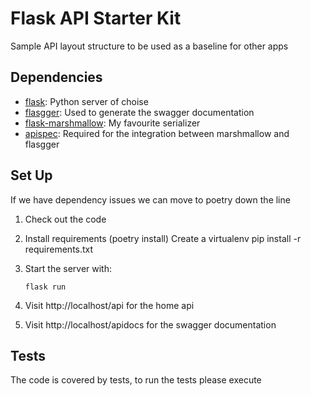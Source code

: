 # Flask API Starter Kit

Sample API layout structure to be used as a baseline for other apps

## Dependencies

- [flask](https://palletsprojects.com/p/flask/): Python server of choise
- [flasgger](https://github.com/flasgger/flasgger): Used to generate the swagger documentation
- [flask-marshmallow](https://flask-marshmallow.readthedocs.io/en/latest/): My favourite serializer
- [apispec](https://apispec.readthedocs.io/en/latest/): Required for the integration between marshmallow and flasgger

## Set Up

If we have dependency issues we can move to poetry down the line

1. Check out the code
2. Install requirements (poetry install)
    Create a virtualenv
    pip install -r requirements.txt
3. Start the server with:
    ```
   flask run
    ```
   
4. Visit http://localhost/api for the home api

4. Visit http://localhost/apidocs for the swagger documentation
   
## Tests

The code is covered by tests, to run the tests please execute

```

```